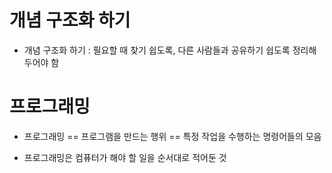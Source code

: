 # 개념 구조화 하기
- 개념 구조화 하기 : 필요할 때 찾기 쉽도록, 다른 사람들과 공유하기 쉽도록 정리해 두어야 함

# 프로그래밍

- 프로그래밍 == 프로그램을 만드는 행위 == 특정 작업을 수행하는 명령어들의 모음

- 프로그래밍은 컴퓨터가 해야 할 일을 순서대로 적어둔 것